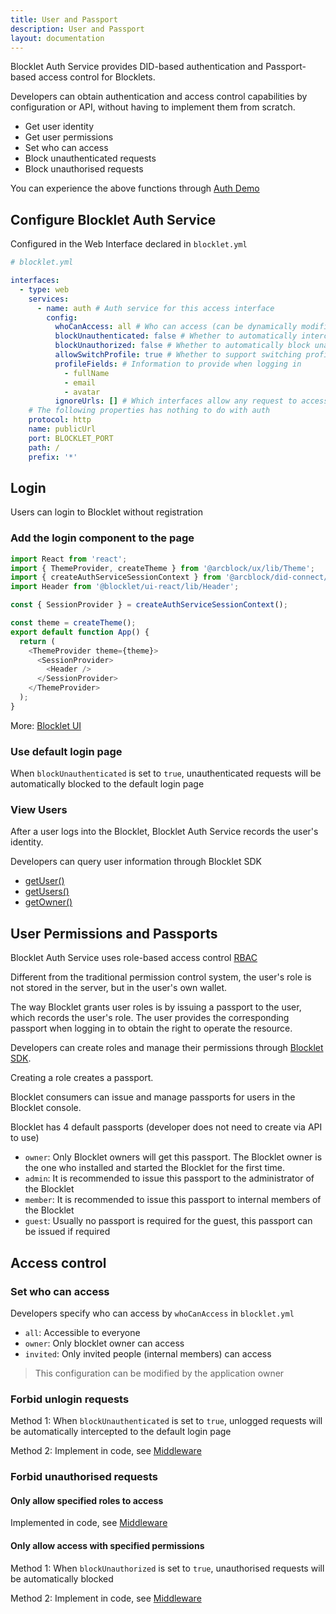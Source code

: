 ```yaml
---
title: User and Passport
description: User and Passport
layout: documentation
---
```


Blocklet Auth Service provides DID-based authentication and Passport-based access control for Blocklets.

Developers can obtain authentication and access control capabilities by configuration or API, without having to implement them from scratch.

- Get user identity
- Get user permissions
- Set who can access
- Block unauthenticated requests
- Block unauthorised requests

You can experience the above functions through [Auth Demo](/samples/auth-demo)

## Configure Blocklet Auth Service

Configured in the Web Interface declared in `blocklet.yml`

```yml
# blocklet.yml

interfaces:
  - type: web
    services:
      - name: auth # Auth service for this access interface
        config:
          whoCanAccess: all # Who can access (can be dynamically modified after the app is installed)
          blockUnauthenticated: false # Whether to automatically intercept unauthenticated requests and jump to the login page (default: false)
          blockUnauthorized: false # Whether to automatically block unauthorized requests (default: false)
          allowSwitchProfile: true # Whether to support switching profiles (default: true)
          profileFields: # Information to provide when logging in
            - fullName
            - email
            - avatar
          ignoreUrls: [] # Which interfaces allow any request to access
    # The following properties has nothing to do with auth
    protocol: http
    name: publicUrl
    port: BLOCKLET_PORT
    path: /
    prefix: '*'
```

## Login

Users can login to Blocklet without registration

### Add the login component to the page

```js
import React from 'react';
import { ThemeProvider, createTheme } from '@arcblock/ux/lib/Theme';
import { createAuthServiceSessionContext } from '@arcblock/did-connect/lib/Session';
import Header from '@blocklet/ui-react/lib/Header';

const { SessionProvider } = createAuthServiceSessionContext();

const theme = createTheme();
export default function App() {
  return (
    <ThemeProvider theme={theme}>
      <SessionProvider>
        <Header />
      </SessionProvider>
    </ThemeProvider>
  );
}
```

More: [Blocklet UI](/development/blocklet-ui-usage)

### Use default login page

When `blockUnauthenticated` is set to `true`, unauthenticated requests will be automatically blocked to the default login page

### View Users

After a user logs into the Blocklet, Blocklet Auth Service records the user's identity.

Developers can query user information through Blocklet SDK

- [getUser()](/reference/blocklet-sdk#getuser)
- [getUsers()](/reference/blocklet-sdk#getusers)
- [getOwner()](/reference/blocklet-sdk#getowner)

## User Permissions and Passports

Blocklet Auth Service uses role-based access control [RBAC](https://en.wikipedia.org/wiki/Role-based_access_control)

Different from the traditional permission control system, the user's role is not stored in the server, but in the user's own wallet.

The way Blocklet grants user roles is by issuing a passport to the user, which records the user's role. The user provides the corresponding passport when logging in to obtain the right to operate the resource.

Developers can create roles and manage their permissions through [Blocklet SDK](/reference/blocklet-sdk#auth).

Creating a role creates a passport.

Blocklet consumers can issue and manage passports for users in the Blocklet console.

Blocklet has 4 default passports (developer does not need to create via API to use)

- `owner`: Only Blocklet owners will get this passport. The Blocklet owner is the one who installed and started the Blocklet for the first time.
- `admin`: It is recommended to issue this passport to the administrator of the Blocklet
- `member`: It is recommended to issue this passport to internal members of the Blocklet
- `guest`: Usually no passport is required for the guest, this passport can be issued if required

## Access control

### Set who can access

Developers specify who can access by `whoCanAccess` in `blocklet.yml`

- `all`: Accessible to everyone
- `owner`: Only blocklet owner can access
- `invited`: Only invited people (internal members) can access

> This configuration can be modified by the application owner

### Forbid unlogin requests

Method 1: When `blockUnauthenticated` is set to `true`, unlogged requests will be automatically intercepted to the default login page

Method 2: Implement in code, see [Middleware](/reference/blocklet-sdk#middlewares)

### Forbid unauthorised requests

#### Only allow specified roles to access

Implemented in code, see [Middleware](/reference/blocklet-sdk#middlewares)

#### Only allow access with specified permissions

Method 1: When `blockUnauthorized` is set to `true`, unauthorised requests will be automatically blocked

Method 2: Implement in code, see [Middleware](/reference/blocklet-sdk#middlewares)
